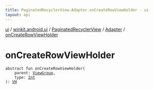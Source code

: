 ```yaml
---
title: PaginatedRecyclerView.Adapter.onCreateRowViewHolder - ui
layout: api
---
```


<div class='api-docs-breadcrumbs'><a href="../../../index.html">ui</a> / <a href="../../index.html">winkit.android.ui</a> / <a href="../index.html">PaginatedRecyclerView</a> / <a href="index.html">Adapter</a> / <a href="./on-create-row-view-holder.html">onCreateRowViewHolder</a></div>

# onCreateRowViewHolder

<div class="signature"><code><span class="keyword">abstract</span> <span class="keyword">fun </span><span class="identifier">onCreateRowViewHolder</span><span class="symbol">(</span><br/>&nbsp;&nbsp;&nbsp;&nbsp;<span class="parameterName" id="winkit.android.ui.PaginatedRecyclerView.Adapter$onCreateRowViewHolder(android.view.ViewGroup, kotlin.Int)/parent">parent</span><span class="symbol">:</span>&nbsp;<a href="https://developer.android.com/reference/android/view/ViewGroup.html"><span class="identifier">ViewGroup</span></a><span class="symbol">, </span><br/>&nbsp;&nbsp;&nbsp;&nbsp;<span class="parameterName" id="winkit.android.ui.PaginatedRecyclerView.Adapter$onCreateRowViewHolder(android.view.ViewGroup, kotlin.Int)/type">type</span><span class="symbol">:</span>&nbsp;<a href="https://kotlinlang.org/api/latest/jvm/stdlib/kotlin/-int/index.html"><span class="identifier">Int</span></a><br/><span class="symbol">)</span><span class="symbol">: </span><a href="index.html#VH"><span class="identifier">VH</span></a></code></div>
